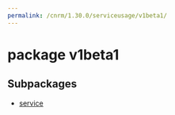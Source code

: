 ```yaml
---
permalink: /cnrm/1.30.0/serviceusage/v1beta1/
---
```


# package v1beta1



## Subpackages

* [service](serviceusage-v1beta1-service.md)